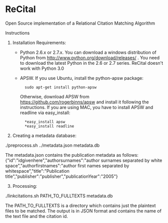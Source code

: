 # ReCital
Open Source implementation of a Relational Citation Matching Algorithm

Instructions

1. Installation
   Requirements: 
   * Python 2.6.x or 2.7.x. You can download a windows distribution of Python from http://www.python.org/download/releases/ .
   You need to download the latest Python in the 2.6 or 2.7 series. ReCital doesn't work with Python 3.0
   * APSW. If you use Ubuntu, install the python-apsw package: 
            
           sudo apt-get install python-apsw 
     
     Otherwise, download APSW from https://github.com/rogerbinns/apsw and install it following the instructions.
     If you are using MAC, you have to install APSW and readline via easy_install:

           *easy_install apsw
           *easy_install readline

2. Creating a metadata database:

./preprocess.sh ../metadata.json metadata.db

The metadata.json contains the publication metadata as follows:
{"id":"idgivenhere","authorsurnames":"author surnames separated by white space","authorfirstnames":"author first names separated by whitespace","title":"Publication title","publisher":"publisher","publicationYear":"2005"}

3. Processing:

./linkcitations.sh PATH_TO_FULLTEXTS metadata.db

The PATH_TO_FULLTEXTS is a directory which contains just the plaintext files to be matched.
The output is in JSON format and contains the name of the text file and the citation id.

